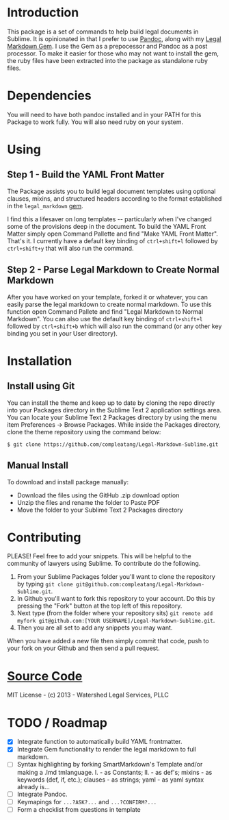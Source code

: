 # Introduction

This package is a set of commands to help build legal documents in Sublime. It is opinionated in that I prefer to use [Pandoc](http://johnmacfarlane.net/pandoc/), along with my [Legal Markdown Gem](https://github.com/compleatang/legal-markdown). I use the Gem as a prepocessor and Pandoc as a post processor. To make it easier for those who may not want to install the gem, the ruby files have been extracted into the package as standalone ruby files. 

# Dependencies

You will need to have both pandoc installed and in your PATH for this Package to work fully. You will also need ruby on your system. 

# Using

## Step 1 - Build the YAML Front Matter

The Package assists you to build legal document templates using optional clauses, mixins, and structured headers according to the format established in the `legal_markdown` [gem](https://github.com/compleatang/legal-markdown). 

I find this a lifesaver on long templates -- particularly when I've changed some of the provisions deep in the document. To build the YAML Front Matter simply open Command Pallette and find "Make YAML Front Matter". That's it. I currently have a default key binding of `ctrl+shift+l` followed by `ctrl+shift+y` that will also run the command. 

## Step 2 - Parse Legal Markdown to Create Normal Markdown

After you have worked on your template, forked it or whatever, you can easily parse the legal markdown to create normal markdown. To use this function open Command Pallete and find "Legal Markdown to Normal Markdown". You can also use the default key binding of `ctrl+shift+l` followed by `ctrl+shift+b` which will also run the command (or any other key binding you set in your User directory).

# Installation

<!-- ## Install using Sublime Package Control

If you are using Will Bond's excellent Sublime Package Control, you can easily install Paste PDF via the Package Control: Install Package menu item. The Paste PDF package is listed there. See "Package Control" http://wbond.net/sublime_packages/package_control -->

## Install using Git

You can install the theme and keep up to date by cloning the repo directly into your Packages directory in the Sublime Text 2 application settings area. You can locate your Sublime Text 2 Packages directory by using the menu item Preferences -> Browse Packages. While inside the Packages directory, clone the theme repository using the command below:

```
$ git clone https://github.com/compleatang/Legal-Markdown-Sublime.git
```

## Manual Install

To download and install package manually:

* Download the files using the GitHub .zip download option
* Unzip the files and rename the folder to Paste PDF
* Move the folder to your Sublime Text 2 Packages directory

# Contributing

PLEASE! Feel free to add your snippets. This will be helpful to the community of lawyers using Sublime. To contribute do the following.

1. From your Sublime Packages folder you'll want to clone the repository by typing `git clone git@github.com:compleatang/Legal-Markdown-Sublime.git`.
2. In Github you'll want to fork this repository to your account. Do this by pressing the "Fork" button at the top left of this repository.
3. Next type (from the folder where your repository sits) `git remote add myfork git@github.com:[YOUR USERNAME]/Legal-Markdown-Sublime.git`.
4. Then you are all set to add any snippets you may want.

When you have added a new file then simply commit that code, push to your fork on your Github and then send a pull request.

# [Source Code](https://github.com/compleatang/Legal-Markdown-Sublime)

MIT License - (c) 2013 - Watershed Legal Services, PLLC

# TODO / Roadmap

- [X] Integrate function to automatically build YAML frontmatter.
- [X] Integrate Gem functionality to render the legal markdown to full markdown.
- [ ] Syntax highlighting by forking SmartMarkdown's Template and/or making a .lmd tmlanguage.  l. - as Constants; ll. - as def's; mixins - as keywords (def, if, etc.); clauses - as strings; yaml - as yaml syntax already is...
- [ ] Integrate Pandoc.
- [ ] Keymapings for `...?ASK?...` and `...?CONFIRM?...`
- [ ] Form a checklist from questions in template
